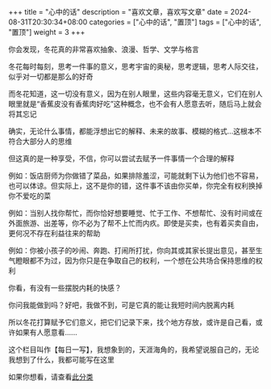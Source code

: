+++
title = "心中的话"
description = "喜欢文章，喜欢写文章"
date = 2024-08-31T20:30:34+08:00
categories = ["心中的话", "置顶"]
tags = ["心中的话", "置顶"]
weight = 3
+++

你会发现，冬花真的非常喜欢抽象、浪漫、哲学、文学与格言

冬花每时每刻，思考一件事的意义，思考宇宙的奥秘，思考逻辑，思考人际交往，似乎对一切都是那么的好奇

而冬花知道，这一切没有意义，因为在别人眼里，这些内容毫无意义，它们在别人眼里就是“香蕉皮没有香蕉肉好吃”这种概念，也不会有人愿意去听，随后马上就会将其忘记

确实，无论什么事情，都能浮想出它的解释、未来的故事、模糊的格式...这根本不符合大部分人的思维

但这真的是一种享受，不信，你可以尝试去赋予一件事情一个合理的解释

例如：饭店厨师为你做错了菜品，如果排除羞涩，可能就剩下认为他们也不容易，也可以体谅。但实际上，这不是你的错，这件事不该由你买单，你完全有权利换掉你不爱吃的菜

例如：当别人找你帮忙，而你恰好想要睡觉、忙于工作、不想帮忙、没有时间或在外面旅游、出差等，你不必为了帮不上忙而内疚。即使是买卖，也有着买卖自由，更何况不存在利益往来的帮助

例如：你被小孩子的吵闹、奔跑、打闹所打扰，你向其或其家长提出意见，甚至生气瞪眼都不为过，因为你只是在争取自己的权利，一个想在公共场合保持思维的权利

你看，有没有一些摆脱内耗的快感？

你问我能做到吗？好吧，我做不到，可是它真的能让我短时间内脱离内耗

所以冬花打算赋予它们意义，把它们记录下来，找个地方存放，或许是自己看，或许如果有人愿意看......

这个栏目叫作【每日一写】，我想象到的，天涯海角的，我希望说服自己的，无论我想到了什么，我都可能写在这里

如果你想看，请查看[此分类](/categories/心中的话/)
